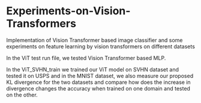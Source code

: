 # Experiments-on-Vision-Transformers
Implementation of Vision Transformer based image classifier and some experiments on feature learning by vision transformers on different datasets 

In the ViT test run file, we tested Vision Transformer based MLP.

In the ViT_SVHN_train we trained our ViT model on SVHN dataset and tested it on USPS and in the MNIST dataset, we also measure our proposed KL divergence for the two datasets and compare how does the increase in divergence changes the accuracy when trained on one domain and tested on the other.


